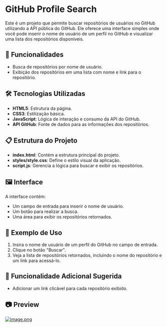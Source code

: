 
# GitHub Profile Search

Este é um projeto que permite buscar repositórios de usuários no GitHub utilizando a API pública do GitHub. Ele oferece uma interface simples onde você pode inserir o nome de usuário de um perfil no GitHub e visualizar uma lista dos repositórios disponíveis.

## 🚀 Funcionalidades

- Busca de repositórios por nome de usuário.
- Exibição dos repositórios em uma lista com nome e link para o repositório.

## 🛠️ Tecnologias Utilizadas

- **HTML5**: Estrutura da página.
- **CSS3**: Estilização básica.
- **JavaScript**: Lógica de interação e consumo da API do GitHub.
- **API GitHub**: Fonte de dados para as informações dos repositórios.

## 📋 Estrutura do Projeto

- **index.html**: Contém a estrutura principal do projeto.
- **styles/style.css**: Define o estilo visual da aplicação.
- **script.js**: Gerencia a lógica para buscar e exibir os repositórios.

## 🖼️ Interface

A interface contém:
- Um campo de entrada para inserir o nome de usuário.
- Um botão para realizar a busca.
- Uma área para exibir os repositórios retornados.

## 📝 Exemplo de Uso

1. Insira o nome de usuário de um perfil do GitHub no campo de entrada.
2. Clique no botão "Buscar".
3. Veja a lista de repositórios retornados, incluindo o nome do repositório e um link para acessá-lo.

## 🌟 Funcionalidade Adicional Sugerida

- Adicionar um link clicável para cada repositório exibido.

## 📷 Preview

[![image.png](https://i.postimg.cc/KcM0ns7D/image.png)](https://postimg.cc/c6d7Whbv)
